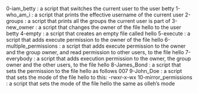 0-iam_betty : a script that switches the current user to the user betty
1-who_am_i : a script that prints the effective username of the current user
2-groups : a script that prints all the groups the current user is part of
3-new_owner : a script that changes the owner of the file hello to the user betty
4-empty : a script that creates an empty file called hello
5-execute : a script that adds execute permission to the owner of the file hello
6-multiple_permissions : a script that adds execute permission to the owner and the group owner, and read permission to other users, to the file hello
7-everybody : a script that adds execution permission to the owner, the group owner and the other users, to the file hello
8-James_Bond : a script that sets the permission to the file hello as follows 007
9-John_Doe : a script that sets the mode of the file hello to this: -rwxr-x-wx
10-mirror_permissions : a script that sets the mode of the file hello the same as olleh’s mode
